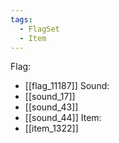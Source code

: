 ```yaml
---
tags:
  - FlagSet
  - Item
---
```

Flag:
- [[flag_11187]]
Sound:
- [[sound_17]]
- [[sound_43]]
- [[sound_44]]
Item:
- [[item_1322]]
